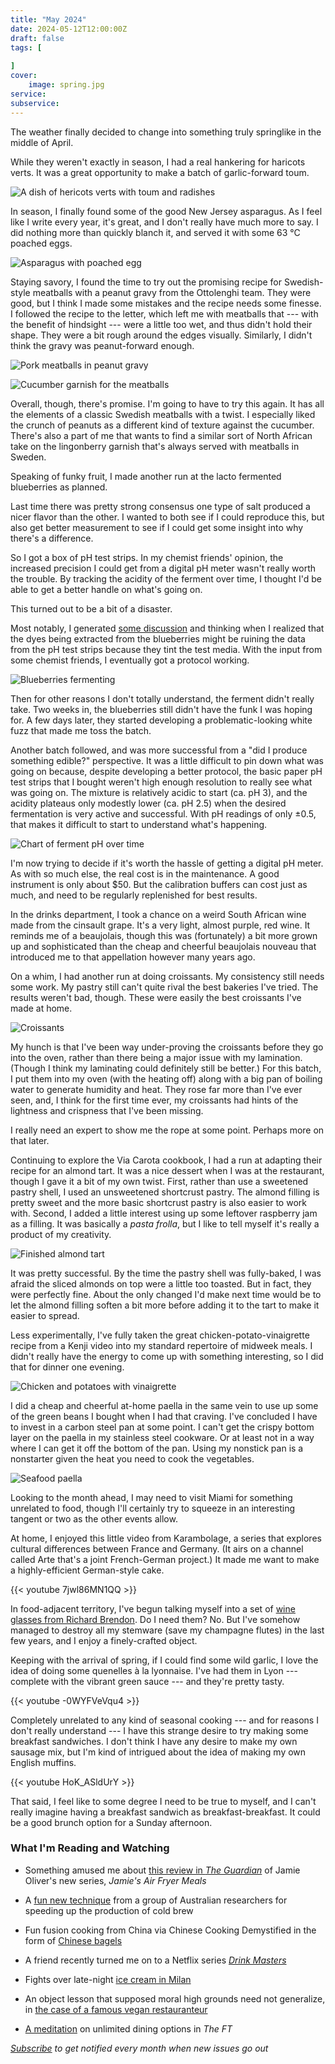 ```yaml
---
title: "May 2024"
date: 2024-05-12T12:00:00Z
draft: false
tags: [
    
]
cover:
    image: spring.jpg
service: 
subservice: 
---
```


The weather finally decided to change into something truly springlike in the middle of April.

While they weren't exactly in season, I had a real hankering for haricots verts. It was a great opportunity to make a batch of garlic-forward toum.

![A dish of hericots verts with toum and radishes](beans.jpg)

In season, I finally found some of the good New Jersey asparagus. As I feel like I write every year, it's great, and I don't really have much more to say. I did nothing more than quickly blanch it, and served it with some 63 °C poached eggs.

![Asparagus with poached egg](asparagus.jpg)

Staying savory, I found the time to try out the promising recipe for Swedish-style meatballs with a peanut gravy from the Ottolenghi team. They were good, but I think I made some mistakes and the recipe needs some finesse. I followed the recipe to the letter, which left me with meatballs that --- with the benefit of hindsight --- were a little too wet, and thus didn't hold their shape. They were a bit rough around the edges visually. Similarly, I didn't think the gravy was peanut-forward enough.

![Pork meatballs in peanut gravy](meatballs.jpg)

![Cucumber garnish for the meatballs](cucumber.jpg)

Overall, though, there's promise. I'm going to have to try this again. It has all the elements of a classic Swedish meatballs with a twist. I especially liked the crunch of peanuts as a different kind of texture against the cucumber. There's also a part of me that wants to find a similar sort of North African take on the lingonberry garnish that's always served with meatballs in Sweden.

Speaking of funky fruit, I made another run at the lacto fermented blueberries as planned.

Last time there was pretty strong consensus one type of salt produced a nicer flavor than the other. I wanted to both see if I could reproduce this, but also get better measurement to see if I could get some insight into why there's a difference.

So I got a box of pH test strips. In my chemist friends' opinion, the increased precision I could get from a digital pH meter wasn't really worth the trouble. By tracking the acidity of the ferment over time, I thought I'd be able to get a better handle on what's going on.

This turned out to be a bit of a disaster.

Most notably, I generated [some discussion](https://chemistry.stackexchange.com/questions/182192/can-i-use-ph-test-papers-with-a-dye-rich-solution) and thinking when I realized that the dyes being extracted from the blueberries might be ruining the data from the pH test strips because they tint the test media. With the input from some chemist friends, I eventually got a protocol working.

![Blueberries fermenting](blueberries-packed.jpg)

Then for other reasons I don't totally understand, the ferment didn't really take. Two weeks in, the blueberries still didn't have the funk I was hoping for. A few days later, they started developing a problematic-looking white fuzz that made me toss the batch.

Another batch followed, and was more successful from a "did I produce something edible?" perspective. It was a little difficult to pin down what was going on because, despite developing a better protocol, the basic paper pH test strips that I bought weren't high enough resolution to really see what was going on. The mixture is relatively acidic to start (ca. pH 3), and the acidity plateaus only modestly lower (ca. pH 2.5) when the desired fermentation is very active and successful. With pH readings of only ±0.5, that makes it difficult to start to understand what's happening.

![Chart of ferment pH over time](chart.png)

I'm now trying to decide if it's worth the hassle of getting a digital pH meter. As with so much else, the real cost is in the maintenance. A good instrument is only about $50. But the calibration buffers can cost just as much, and need to be regularly replenished for best results.

In the drinks department, I took a chance on a weird South African wine made from the cinsault grape. It's a very light, almost purple, red wine. It reminds me of a beaujolais, though this was (fortunately) a bit more grown up and sophisticated than the cheap and cheerful beaujolais nouveau that introduced me to that appellation however many years ago.

On a whim, I had another run at doing croissants. My consistency still needs some work. My pastry still can't quite rival the best bakeries I've tried. The results weren't bad, though. These were easily the best croissants I've made at home.

![Croissants](croissants.jpg)

My hunch is that I've been way under-proving the croissants before they go into the oven, rather than there being a major issue with my lamination. (Though I think my laminating could definitely still be better.) For this batch, I put them into my oven (with the heating off) along with a big pan of boiling water to generate humidity and heat. They rose far more than I've ever seen, and, I think for the first time ever, my croissants had hints of the lightness and crispness that I've been missing.

I really need an expert to show me the rope at some point. Perhaps more on that later.

Continuing to explore the Via Carota cookbook, I had a run at adapting their recipe for an almond tart. It was a nice dessert when I was at the restaurant, though I gave it a bit of my own twist. First, rather than use a sweetened pastry shell, I used an unsweetened shortcrust pastry. The almond filling is pretty sweet and the more basic shortcrust pastry is also easier to work with. Second, I added a little interest using up some leftover raspberry jam as a filling. It was basically a _pasta frolla_, but I like to tell myself it's really a product of my creativity.

![Finished almond tart](almond.jpg)

It was pretty successful. By the time the pastry shell was fully-baked, I was afraid the sliced almonds on top were a little too toasted. But in fact, they were perfectly fine. About the only changed I'd make next time would be to let the almond filling soften a bit more before adding it to the tart to make it easier to spread.

Less experimentally, I've fully taken the great chicken-potato-vinaigrette recipe from a Kenji video into my standard repertoire of midweek meals. I didn't really have the energy to come up with something interesting, so I did that for dinner one evening.

![Chicken and potatoes with vinaigrette](chicken.jpg)

I did a cheap and cheerful at-home paella in the same vein to use up some of the green beans I bought when I had that craving. I've concluded I have to invest in a carbon steel pan at some point. I can't get the crispy bottom layer on the paella in my stainless steel cookware. Or at least not in a way where I can get it off the bottom of the pan. Using my nonstick pan is a nonstarter given the heat you need to cook the vegetables.

![Seafood paella](paella.jpg)

Looking to the month ahead, I may need to visit Miami for something unrelated to food, though I'll certainly try to squeeze in an interesting tangent or two as the other events allow.

At home, I enjoyed this little video from Karambolage, a series that explores cultural differences between France and Germany. (It airs on a channel called Arte that's a joint French-German project.) It made me want to make a highly-efficient German-style cake.

{{< youtube 7jwl86MN1QQ >}}

In food-adjacent territory, I've begun talking myself into a set of [wine glasses from Richard Brendon](https://food52.com/shop/products/6456-the-perfect-wine-glass-set-of-2). Do I need them? No. But I've somehow managed to destroy all my stemware (save my champagne flutes) in the last few years, and I enjoy a finely-crafted object.

Keeping with the arrival of spring, if I could find some wild garlic, I love the idea of doing some quenelles à la lyonnaise. I've had them in Lyon --- complete with the vibrant green sauce --- and they're pretty tasty.

{{< youtube -0WYFVeVqu4 >}}

Completely unrelated to any kind of seasonal cooking --- and for reasons I don't really understand --- I have this strange desire to try making some breakfast sandwiches. I don't think I have any desire to make my own sausage mix, but I'm kind of intrigued about the idea of making my own English muffins.

{{< youtube HoK_ASldUrY >}}

That said, I feel like to some degree I need to be true to myself, and I can't really imagine having a breakfast sandwich as breakfast-breakfast. It could be a good brunch option for a Sunday afternoon.

### What I'm Reading and Watching

* Something amused me about [this review in _The Guardian_](https://www.theguardian.com/tv-and-radio/2024/apr/15/jamies-air-fryer-meals-review-the-din-of-barrel-scraping-is-deafening) of Jamie Oliver's new series, _Jamie's Air Fryer Meals_

* A [fun new technique](https://www.unsw.edu.au/newsroom/news/2024/05/Ultrasonic_cold_brew_coffee_ready_under_three_minutes) from a group of Australian researchers for speeding up the production of cold brew

* Fun fusion cooking from China via Chinese Cooking Demystified in the form of [Chinese bagels](https://www.youtube.com/watch?v=gNeGHhU6UaI)

* A friend recently turned me on to a Netflix series [_Drink Masters_](https://www.imdb.com/title/tt21840870/)

* Fights over late-night [ice cream in Milan](https://www.theguardian.com/world/2024/apr/21/do-they-realise-what-theyre-doing-milan-takes-on-ice-cream-sellers-in-war-on-wild-nightlife)

* An object lesson that supposed moral high grounds need not generalize, in [the case of a famous vegan restauranteur](https://www.nytimes.com/2024/04/22/dining/vegan-chef-matthew-kenney.html)

* [A meditation](https://www.ft.com/content/19a6216a-670a-4090-8136-534e4c9de0d5) on unlimited dining options in _The FT_

_[Subscribe](/subscribe) to get notified every month when new issues go out_


